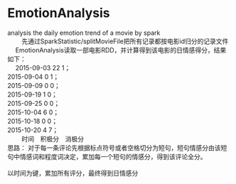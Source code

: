 # EmotionAnalysis</br>
analysis the daily emotion trend of a movie by spark </br>　　
先通过SparkStatistic/splitMovieFile把所有记录都按电影id归分的记录文件　</br>　
EmotionAnalysis读取一部电影RDD，并计算得到该电影的日情感得分，结果如下：　</br>　
2015-09-03      22     1；</br>
2015-09-04      0     1；</br>
2015-09-09      0     0；</br>
2015-09-19      1     0；</br>
2015-09-25      0     0；</br>
2015-10-04      6     0；</br>
2015-10-18      0     0；</br>
2015-10-20      4     7；</br>　　
时间　积极分　消极分</br>
思路：  对于每一条评论先根据标点符号或者空格切分为短句，短句情感分由该短句中情感词和程度词决定，累加每一个短句的情感分，得到该评论全分。</br>  
以时间为键，累加所有评分，最终得到日情感分
